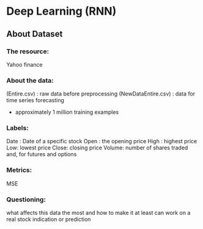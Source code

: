 # Deep Learning (RNN)

## About Dataset

### The resource:
Yahoo finance

### About the data:
(Entire.csv) : raw data before preprocessing
(NewDataEntire.csv) : data for time series forecasting

* approximately 1 million training examples


### Labels:

Date : Date of a specific stock
Open : the opening price
High : highest price
Low: lowest price
Close: closing price
Volume: number of shares traded and, for futures and options

### Metrics:
MSE

### Questioning:

what affects this data the most and how to make it at least can work on a real stock indication or prediction

